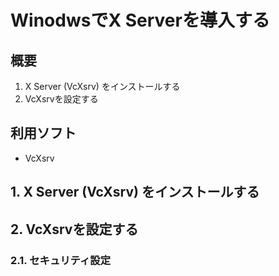 #  WinodwsでX Serverを導入する
## 概要
1. X Server (VcXsrv) をインストールする
2. VcXsrvを設定する

## 利用ソフト
* VcXsrv

## 1. X Server (VcXsrv) をインストールする

## 2. VcXsrvを設定する
### 2.1. セキュリティ設定
